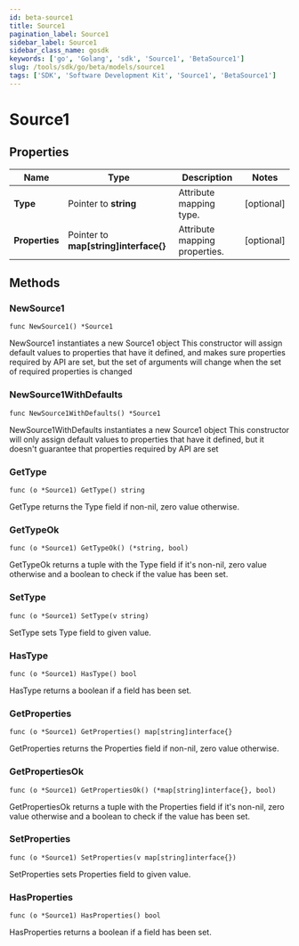 ```yaml
---
id: beta-source1
title: Source1
pagination_label: Source1
sidebar_label: Source1
sidebar_class_name: gosdk
keywords: ['go', 'Golang', 'sdk', 'Source1', 'BetaSource1'] 
slug: /tools/sdk/go/beta/models/source1
tags: ['SDK', 'Software Development Kit', 'Source1', 'BetaSource1']
---
```


# Source1

## Properties

Name | Type | Description | Notes
------------ | ------------- | ------------- | -------------
**Type** | Pointer to **string** | Attribute mapping type. | [optional] 
**Properties** | Pointer to **map[string]interface{}** | Attribute mapping properties. | [optional] 

## Methods

### NewSource1

`func NewSource1() *Source1`

NewSource1 instantiates a new Source1 object
This constructor will assign default values to properties that have it defined,
and makes sure properties required by API are set, but the set of arguments
will change when the set of required properties is changed

### NewSource1WithDefaults

`func NewSource1WithDefaults() *Source1`

NewSource1WithDefaults instantiates a new Source1 object
This constructor will only assign default values to properties that have it defined,
but it doesn't guarantee that properties required by API are set

### GetType

`func (o *Source1) GetType() string`

GetType returns the Type field if non-nil, zero value otherwise.

### GetTypeOk

`func (o *Source1) GetTypeOk() (*string, bool)`

GetTypeOk returns a tuple with the Type field if it's non-nil, zero value otherwise
and a boolean to check if the value has been set.

### SetType

`func (o *Source1) SetType(v string)`

SetType sets Type field to given value.

### HasType

`func (o *Source1) HasType() bool`

HasType returns a boolean if a field has been set.

### GetProperties

`func (o *Source1) GetProperties() map[string]interface{}`

GetProperties returns the Properties field if non-nil, zero value otherwise.

### GetPropertiesOk

`func (o *Source1) GetPropertiesOk() (*map[string]interface{}, bool)`

GetPropertiesOk returns a tuple with the Properties field if it's non-nil, zero value otherwise
and a boolean to check if the value has been set.

### SetProperties

`func (o *Source1) SetProperties(v map[string]interface{})`

SetProperties sets Properties field to given value.

### HasProperties

`func (o *Source1) HasProperties() bool`

HasProperties returns a boolean if a field has been set.


